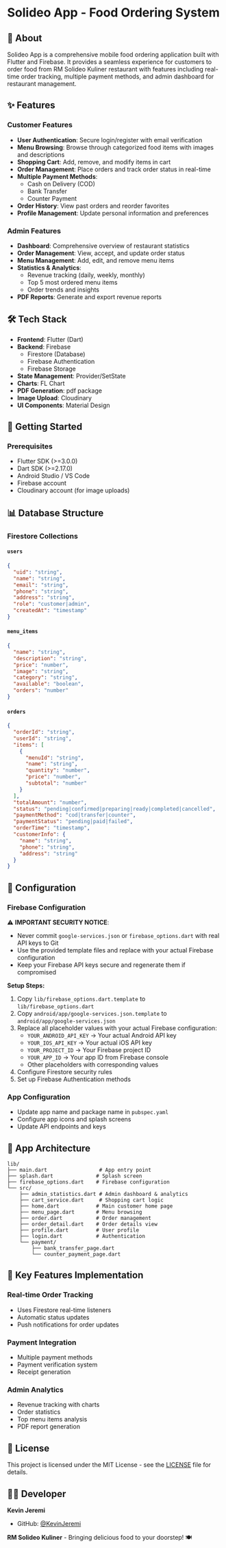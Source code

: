 # Solideo App - Food Ordering System

## 📱 About

Solideo App is a comprehensive mobile food ordering application built with Flutter and Firebase. It provides a seamless experience for customers to order food from RM Solideo Kuliner restaurant with features including real-time order tracking, multiple payment methods, and admin dashboard for restaurant management.

## ✨ Features

### Customer Features

- **User Authentication**: Secure login/register with email verification
- **Menu Browsing**: Browse through categorized food items with images and descriptions
- **Shopping Cart**: Add, remove, and modify items in cart
- **Order Management**: Place orders and track order status in real-time
- **Multiple Payment Methods**:
  - Cash on Delivery (COD)
  - Bank Transfer
  - Counter Payment
- **Order History**: View past orders and reorder favorites
- **Profile Management**: Update personal information and preferences

### Admin Features

- **Dashboard**: Comprehensive overview of restaurant statistics
- **Order Management**: View, accept, and update order status
- **Menu Management**: Add, edit, and remove menu items
- **Statistics & Analytics**:
  - Revenue tracking (daily, weekly, monthly)
  - Top 5 most ordered menu items
  - Order trends and insights
- **PDF Reports**: Generate and export revenue reports

## 🛠️ Tech Stack

- **Frontend**: Flutter (Dart)
- **Backend**: Firebase
  - Firestore (Database)
  - Firebase Authentication
  - Firebase Storage
- **State Management**: Provider/SetState
- **Charts**: FL Chart
- **PDF Generation**: pdf package
- **Image Upload**: Cloudinary
- **UI Components**: Material Design

## 🚀 Getting Started

### Prerequisites

- Flutter SDK (>=3.0.0)
- Dart SDK (>=2.17.0)
- Android Studio / VS Code
- Firebase account
- Cloudinary account (for image uploads)

## 📊 Database Structure

### Firestore Collections

#### `users`

```json
{
  "uid": "string",
  "name": "string",
  "email": "string",
  "phone": "string",
  "address": "string",
  "role": "customer|admin",
  "createdAt": "timestamp"
}
```

#### `menu_items`

```json
{
  "name": "string",
  "description": "string",
  "price": "number",
  "image": "string",
  "category": "string",
  "available": "boolean",
  "orders": "number"
}
```

#### `orders`

```json
{
  "orderId": "string",
  "userId": "string",
  "items": [
    {
      "menuId": "string",
      "name": "string",
      "quantity": "number",
      "price": "number",
      "subtotal": "number"
    }
  ],
  "totalAmount": "number",
  "status": "pending|confirmed|preparing|ready|completed|cancelled",
  "paymentMethod": "cod|transfer|counter",
  "paymentStatus": "pending|paid|failed",
  "orderTime": "timestamp",
  "customerInfo": {
    "name": "string",
    "phone": "string",
    "address": "string"
  }
}
```

## 🔧 Configuration

### Firebase Configuration

⚠️ **IMPORTANT SECURITY NOTICE**: 
- Never commit `google-services.json` or `firebase_options.dart` with real API keys to Git
- Use the provided template files and replace with your actual Firebase configuration
- Keep your Firebase API keys secure and regenerate them if compromised

**Setup Steps:**
1. Copy `lib/firebase_options.dart.template` to `lib/firebase_options.dart`
2. Copy `android/app/google-services.json.template` to `android/app/google-services.json`
3. Replace all placeholder values with your actual Firebase configuration:
   - `YOUR_ANDROID_API_KEY` → Your actual Android API key
   - `YOUR_IOS_API_KEY` → Your actual iOS API key  
   - `YOUR_PROJECT_ID` → Your Firebase project ID
   - `YOUR_APP_ID` → Your app ID from Firebase console
   - Other placeholders with corresponding values
4. Configure Firestore security rules
5. Set up Firebase Authentication methods

### App Configuration

- Update app name and package name in `pubspec.yaml`
- Configure app icons and splash screens
- Update API endpoints and keys

## 📱 App Architecture

```
lib/
├── main.dart                 # App entry point
├── splash.dart              # Splash screen
├── firebase_options.dart    # Firebase configuration
└── src/
    ├── admin_statistics.dart # Admin dashboard & analytics
    ├── cart_service.dart     # Shopping cart logic
    ├── home.dart            # Main customer home page
    ├── menu_page.dart       # Menu browsing
    ├── order.dart           # Order management
    ├── order_detail.dart    # Order details view
    ├── profile.dart         # User profile
    ├── login.dart           # Authentication
    └── payment/
        ├── bank_transfer_page.dart
        └── counter_payment_page.dart
```

## 🔑 Key Features Implementation

### Real-time Order Tracking

- Uses Firestore real-time listeners
- Automatic status updates
- Push notifications for order updates

### Payment Integration

- Multiple payment methods
- Payment verification system
- Receipt generation

### Admin Analytics

- Revenue tracking with charts
- Order statistics
- Top menu items analysis
- PDF report generation

## 📄 License

This project is licensed under the MIT License - see the [LICENSE](LICENSE) file for details.

## 👨‍💻 Developer

**Kevin Jeremi**

- GitHub: [@KevinJeremi](https://github.com/KevinJeremi)

**RM Solideo Kuliner** - Bringing delicious food to your doorstep! 🍽️
